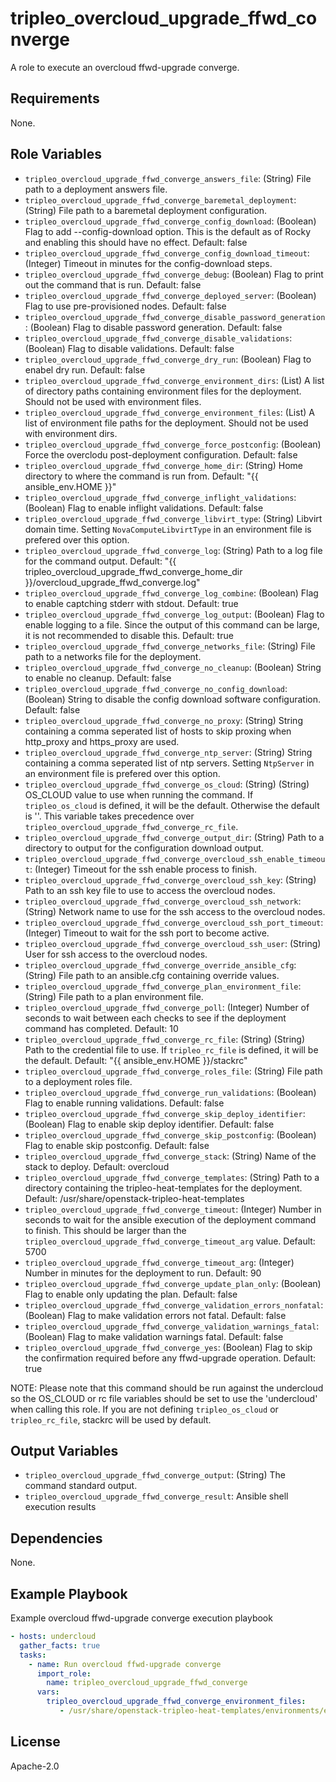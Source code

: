 tripleo_overcloud_upgrade_ffwd_converge
=======================================

A role to execute an overcloud ffwd-upgrade converge.

Requirements
------------

None.

Role Variables
--------------

* `tripleo_overcloud_upgrade_ffwd_converge_answers_file`: (String) File path to a deployment answers file.
* `tripleo_overcloud_upgrade_ffwd_converge_baremetal_deployment`: (String) File path to a baremetal deployment configuration.
* `tripleo_overcloud_upgrade_ffwd_converge_config_download`: (Boolean) Flag to add --config-download option. This is the default as of Rocky and enabling this should have no effect. Default: false
* `tripleo_overcloud_upgrade_ffwd_converge_config_download_timeout`: (Integer) Timeout in minutes for the config-download steps.
* `tripleo_overcloud_upgrade_ffwd_converge_debug`: (Boolean) Flag to print out the command that is run. Default: false
* `tripleo_overcloud_upgrade_ffwd_converge_deployed_server`: (Boolean) Flag to use pre-provisioned nodes. Default: false
* `tripleo_overcloud_upgrade_ffwd_converge_disable_password_generation`: (Boolean) Flag to disable password generation. Default: false
* `tripleo_overcloud_upgrade_ffwd_converge_disable_validations`: (Boolean) Flag to disable validations. Default: false
* `tripleo_overcloud_upgrade_ffwd_converge_dry_run`: (Boolean) Flag to enabel dry run. Default: false
* `tripleo_overcloud_upgrade_ffwd_converge_environment_dirs`: (List) A list of directory paths containing environment files for the deployment. Should not be used with environment files.
* `tripleo_overcloud_upgrade_ffwd_converge_environment_files`: (List) A list of environment file paths for the deployment.  Should not be used with environment dirs.
* `tripleo_overcloud_upgrade_ffwd_converge_force_postconfig`: (Boolean) Force the overclodu post-deployment configuration. Default: false
* `tripleo_overcloud_upgrade_ffwd_converge_home_dir`: (String) Home directory to where the command is run from. Default: "{{ ansible_env.HOME }}"
* `tripleo_overcloud_upgrade_ffwd_converge_inflight_validations`: (Boolean) Flag to enable inflight validations. Default: false
* `tripleo_overcloud_upgrade_ffwd_converge_libvirt_type`: (String) Libvirt domain time. Setting `NovaComputeLibvirtType` in an environment file is prefered over this option.
* `tripleo_overcloud_upgrade_ffwd_converge_log`: (String) Path to a log file for the command output. Default: "{{ tripleo_overcloud_upgrade_ffwd_converge_home_dir }}/overcloud_upgrade_ffwd_converge.log"
* `tripleo_overcloud_upgrade_ffwd_converge_log_combine`: (Boolean) Flag to enable captching stderr with stdout. Default: true
* `tripleo_overcloud_upgrade_ffwd_converge_log_output`: (Boolean) Flag to enable logging to a file. Since the output of this command can be large, it is not recommended to disable this. Default: true
* `tripleo_overcloud_upgrade_ffwd_converge_networks_file`: (String) File path to a networks file for the deployment.
* `tripleo_overcloud_upgrade_ffwd_converge_no_cleanup`: (Boolean) String to enable no cleanup. Default: false
* `tripleo_overcloud_upgrade_ffwd_converge_no_config_download`: (Boolean) String to disable the config download software configuration. Default: false
* `tripleo_overcloud_upgrade_ffwd_converge_no_proxy`: (String) String containing a comma seperated list of hosts to skip proxing when http_proxy and https_proxy are used.
* `tripleo_overcloud_upgrade_ffwd_converge_ntp_server`: (String) String containing a comma seperated list of ntp servers. Setting `NtpServer` in an environment file is prefered over this option.
* `tripleo_overcloud_upgrade_ffwd_converge_os_cloud`: (String) (String) OS_CLOUD value to use when running the command. If `tripleo_os_cloud` is defined, it will be the default. Otherwise the default is ''. This variable takes precedence over `tripleo_overcloud_upgrade_ffwd_converge_rc_file`.
* `tripleo_overcloud_upgrade_ffwd_converge_output_dir`: (String) Path to a directory to output for the configuration download output.
* `tripleo_overcloud_upgrade_ffwd_converge_overcloud_ssh_enable_timeout`: (Integer) Timeout for the ssh enable process to finish.
* `tripleo_overcloud_upgrade_ffwd_converge_overcloud_ssh_key`: (String) Path to an ssh key file to use to access the overcloud nodes.
* `tripleo_overcloud_upgrade_ffwd_converge_overcloud_ssh_network`: (String) Network name to use for the ssh access to the overcloud nodes.
* `tripleo_overcloud_upgrade_ffwd_converge_overcloud_ssh_port_timeout`: (Integer) Timeout to wait for the ssh port to become active.
* `tripleo_overcloud_upgrade_ffwd_converge_overcloud_ssh_user`: (String) User for ssh access to the overcloud nodes.
* `tripleo_overcloud_upgrade_ffwd_converge_override_ansible_cfg`: (String) File path to an ansible.cfg containing override values.
* `tripleo_overcloud_upgrade_ffwd_converge_plan_environment_file`: (String) File path to a plan environment file.
* `tripleo_overcloud_upgrade_ffwd_converge_poll`: (Integer) Number of seconds to wait between each checks to see if the deployment command has completed. Default: 10
* `tripleo_overcloud_upgrade_ffwd_converge_rc_file`: (String) (String) Path to the credential file to use. If `tripleo_rc_file` is defined, it will be the default. Default: "{{ ansible_env.HOME }}/stackrc"
* `tripleo_overcloud_upgrade_ffwd_converge_roles_file`: (String) File path to a deployment roles file.
* `tripleo_overcloud_upgrade_ffwd_converge_run_validations`: (Boolean) Flag to enable running validations. Default: false
* `tripleo_overcloud_upgrade_ffwd_converge_skip_deploy_identifier`: (Boolean) Flag to enable skip deploy identifier. Default: false
* `tripleo_overcloud_upgrade_ffwd_converge_skip_postconfig`: (Boolean) Flag to enable skip postconfig. Default: false
* `tripleo_overcloud_upgrade_ffwd_converge_stack`: (String) Name of the stack to deploy. Default: overcloud
* `tripleo_overcloud_upgrade_ffwd_converge_templates`: (String) Path to a directory containing the tripleo-heat-templates for the deployment. Default: /usr/share/openstack-tripleo-heat-templates
* `tripleo_overcloud_upgrade_ffwd_converge_timeout`: (Integer) Number in seconds to wait for the ansible execution of the deployment command to finish. This should be larger than the `tripleo_overcloud_upgrade_ffwd_converge_timeout_arg` value. Default: 5700
* `tripleo_overcloud_upgrade_ffwd_converge_timeout_arg`: (Integer) Number in minutes for the deployment to run. Default: 90
* `tripleo_overcloud_upgrade_ffwd_converge_update_plan_only`: (Boolean) Flag to enable only updating the plan. Default: false
* `tripleo_overcloud_upgrade_ffwd_converge_validation_errors_nonfatal`: (Boolean) Flag to make validation errors not fatal. Default: false
* `tripleo_overcloud_upgrade_ffwd_converge_validation_warnings_fatal`: (Boolean) Flag to make validation warnings fatal. Default: false
* `tripleo_overcloud_upgrade_ffwd_converge_yes`: (Boolean) Flag to skip the confirmation required before any ffwd-upgrade operation. Default: true

NOTE: Please note that this command should be run against the undercloud so the
OS_CLOUD or rc file variables should be set to use the 'undercloud' when
calling this role. If you are not defining `tripleo_os_cloud` or `tripleo_rc_file`,
stackrc will be used by default.

Output Variables
----------------

* `tripleo_overcloud_upgrade_ffwd_converge_output`: (String) The command standard output.
* `tripleo_overcloud_upgrade_ffwd_converge_result`: Ansible shell execution results

Dependencies
------------

None.

Example Playbook
----------------

Example overcloud ffwd-upgrade converge execution playbook

```yaml
- hosts: undercloud
  gather_facts: true
  tasks:
    - name: Run overcloud ffwd-upgrade converge
      import_role:
        name: tripleo_overcloud_upgrade_ffwd_converge
      vars:
        tripleo_overcloud_upgrade_ffwd_converge_environment_files:
           - /usr/share/openstack-tripleo-heat-templates/environments/enable-swap.yaml
```

License
-------

Apache-2.0
